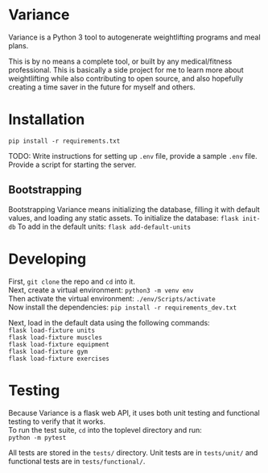 # Variance

Variance is a Python 3 tool to autogenerate weightlifting programs and meal plans.

This is by no means a complete tool, or built by any medical/fitness professional.
This is basically a side project for me to learn more about weightlifting while also contributing to open source, and also hopefully creating a time saver in the future for myself and others.


# Installation
`pip install -r requirements.txt`

TODO: Write instructions for setting up `.env` file, provide a sample `.env` file. Provide a script for starting the server.

## Bootstrapping
Bootstrapping Variance means initializing the database, filling it with default values, and loading any static assets.
To initialize the database:
`flask init-db`
To add in the default units:
`flask add-default-units`


# Developing
First, `git clone` the repo and `cd` into it.  
Next, create a virtual environment: `python3 -m venv env`   
Then activate the virtual environment: `./env/Scripts/activate`  
Now install the dependencies: `pip install -r requirements_dev.txt`  

Next, load in the default data using the following commands:  
`flask load-fixture units`  
`flask load-fixture muscles`  
`flask load-fixture equipment`  
`flask load-fixture gym`  
`flask load-fixture exercises`  

# Testing
Because Variance is a flask web API, it uses both unit testing and functional testing to verify that it works.  
To run the test suite, `cd` into the toplevel directory and run:  
`python -m pytest`  

All tests are stored in the `tests/` directory. Unit tests are in `tests/unit/` and functional tests are in `tests/functional/`.

